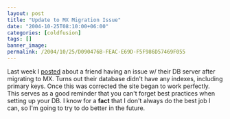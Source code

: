 ```yaml
---
layout: post
title: "Update to MX Migration Issue"
date: "2004-10-25T08:10:00+06:00"
categories: [coldfusion]
tags: []
banner_image: 
permalink: /2004/10/25/D090476B-FEAC-E69D-F5F986D57469F055
---
```


Last week I <a href="http://www.camdenfamily.com/morpheus/blog/index.cfm?mode=entry&entry=B7B47AE9-D4B3-AB2D-B07DE78FFAB8C6E5">posted</a> about a friend having an issue w/ their DB server after migrating to MX. Turns out their database didn't have any indexes, including primary keys. Once this was corrected the site began to work perfectly. This serves as a good reminder that you can't forget best practices when setting up your DB. I know for a <b>fact</b> that I don't always do the best job I can, so I'm going to try to do better in the future.
